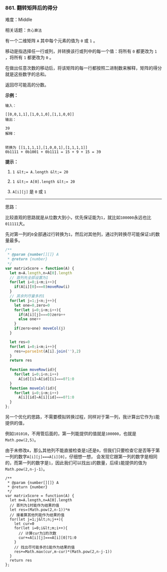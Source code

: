 ### 861. 翻转矩阵后的得分

难度：Middle

相关话题：`贪心算法`

有一个二维矩阵 `A`  其中每个元素的值为 `0` 或 `1` 。



移动是指选择任一行或列，并转换该行或列中的每一个值：将所有  `0`  都更改为  `1` ，将所有  `1`  都更改为  `0` 。



在做出任意次数的移动后，将该矩阵的每一行都按照二进制数来解释，矩阵的得分就是这些数字的总和。



返回尽可能高的分数。













 **示例：** 





```
输入：

[[0,0,1,1],[1,0,1,0],[1,1,0,0]]
输出：

39
解释：


转换为 [[1,1,1,1],[1,0,0,1],[1,1,1,1]]
0b1111 + 0b1001 + 0b1111 = 15 + 9 + 15 = 39
```





 **提示：** 





1.  `1 &lt;= A.length &lt;= 20` 

2.  `1 &lt;= A[0].length &lt;= 20` 

3.  `A[i][j]` 是 `0`  或 `1` 






-----

思路：

比较直观的思路就是从位数大到小，优先保证能为`1`，就比如`100000`永远也比`011111`大。

先对第一列的`0`全部通过行转换为`1`，然后对其他列，通过列转换尽可能保证`1`的数量最多。

```js
/**
 * @param {number[][]} A
 * @return {number}
 */
var matrixScore = function(A) {
  let m=A.length,n=A[0].length
  // 首列先全部设置为1
  for(let i=0;i<m;i++){
    if(A[i][0]===0)moveRow(i)
  }
  // 其余列尽量多的1
  for(let j=1;j<n;j++){
    let one=0,zero=0
    for(let i=0;i<m;i++){
      if(A[i][j]===0)zero++
      else one++
    }
    if(zero>one) moveCol(j)
  }

  let res=0
  for(let i=0;i<m;i++){
    res+=parseInt(A[i].join(''),2)
  }
  return res
 
  function moveRow(id){
    for(let i=0;i<n;i++) 
      A[id][i]=A[id][i]===0?1:0
  }
  function moveCol(id){
    for(let i=0;i<m;i++)
      A[i][id]=A[i][id]===0?1:0
  }
};
```

另一个优化的思路，不需要模拟转换过程，同样对于第一列，我计算出它作为`1`能提供的值，

例如`101010`，不用管后面的，第一列能提供的值就是`100000`，也就是`Math.pow(2,5)`。

由于未修改`A`，那么其他列不能直接检查是`1`还是`0`，但我们只要检查它是否等于第一列的数字`A[i][j]===A[i][0]`，仔细想一想，
会发现它跟第一列的数字是相同的，而第一列的数字是`1`，因此我们可以找出`1`的数量，后续`1`能提供的值为`Math.pow(2,n-j-1)`。


```
/**
 * @param {number[][]} A
 * @return {number}
 */
var matrixScore = function(A) {
  let m=A.length,n=A[0].length
  // 首列为1时能作为结果的值
  let res=(Math.pow(2,n-1))*m
  // 接着算其他列能作为结果的值
  for(let j=1;j&lt;n;j++){
    let cur=0
    for(let i=0;i&lt;m;i++){
      // 计算cur为1的次数
      cur+=A[i][j]===A[i][0]?1:0
    }
    // 找出尽可能多的1能作为结果的值
    res+=Math.max(cur,m-cur)*(Math.pow(2,n-j-1))
  }
  return res
};




```
